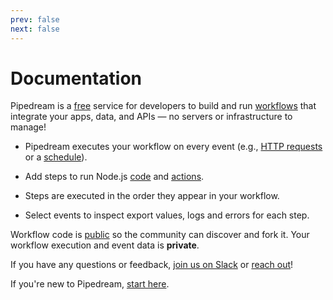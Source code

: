 ```yaml
---
prev: false
next: false
---
```


# Documentation

Pipedream is a [free](/pricing/) service for developers to build and run [workflows](/notebook/) that integrate your apps, data, and APIs — no servers or infrastructure to manage!

- Pipedream executes your workflow on every event (e.g., [HTTP requests](/notebook/sources/#webhook-sources) or a [schedule](/cron/)).

- Add steps to run Node.js [code](/notebook/code/) and [actions](/notebook/actions/).

- Steps are executed in the order they appear in your workflow.

- Select events to inspect export values, logs and errors for each step.

Workflow code is [public](/public-workflows/) so the community can discover and fork it. Your workflow execution and event data is **private**.

If you have any questions or feedback, [join us on Slack](https://pipedream.com/community/) or [reach out](/support/)!

If you're new to Pipedream, [start here](/what-is-pipedream/).
